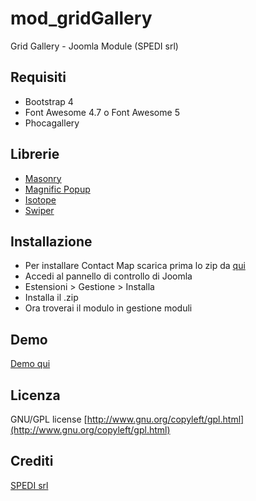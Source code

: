 # mod_gridGallery
Grid Gallery - Joomla Module (SPEDI srl)

## Requisiti
 * Bootstrap 4
 * Font Awesome 4.7 o Font Awesome 5
 * Phocagallery

## Librerie
 * [Masonry](https://masonry.desandro.com/)
 * [Magnific Popup](http://dimsemenov.com/plugins/magnific-popup/)
 * [Isotope](https://isotope.metafizzy.co/)
 * [Swiper](http://idangero.us/swiper/)

## Installazione
 * Per installare Contact Map scarica prima lo zip da [qui](https://github.com/spedisrl/mod_gridGallery/archive/master.zip)
 * Accedi al pannello di controllo di Joomla
 * Estensioni > Gestione > Installa
 * Installa il .zip
 * Ora troverai il modulo in gestione moduli

## Demo
[Demo qui](https://spedisrl.github.io/mod_gridGallery/)

## Licenza
GNU/GPL license [http://www.gnu.org/copyleft/gpl.html](http://www.gnu.org/copyleft/gpl.html)

## Crediti
[SPEDI srl](https://www.spedi.it)
